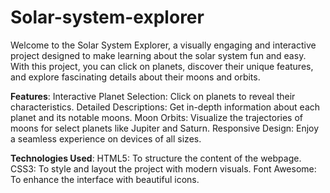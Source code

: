 # Solar-system-explorer

Welcome to the Solar System Explorer, a visually engaging and interactive project designed to make learning about the solar system fun and easy. With this project, you can click on planets, discover their unique features, and explore fascinating details about their moons and orbits.

**Features**:
Interactive Planet Selection: Click on planets to reveal their characteristics.
Detailed Descriptions: Get in-depth information about each planet and its notable moons.
Moon Orbits: Visualize the trajectories of moons for select planets like Jupiter and Saturn.
Responsive Design: Enjoy a seamless experience on devices of all sizes.

**Technologies Used**:
HTML5: To structure the content of the webpage.
CSS3: To style and layout the project with modern visuals.
Font Awesome: To enhance the interface with beautiful icons.
